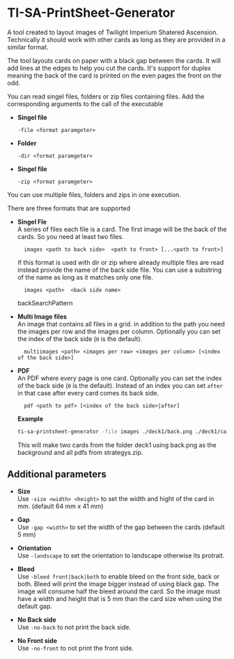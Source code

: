 # TI-SA-PrintSheet-Generator
A tool created to layout images of Twilight Imperium Shatered Ascension. Technically it should work with other cards as
long as they are provided in a similar format.

The tool layouts cards on paper with a black gap between the cards. It will add lines at the edges to help you cut the cards.
It's support for duplex meaning the back of the card is printed on the even pages the front on the odd.

You can read singel files, folders or zip files containing files. Add the corresponding arguments to the call of the executable

- **Singel file**  
  ```
  -file <format paramgeter>
  ```
- **Folder**  
  ```
  -dir <format paramgeter>
  ```
- **Singel file**  
  ```
  -zip <format paramgeter>
  ```

You can use multiple files, folders and zips in one execution.


There are three formats that are supported

- **Singel Fle**  
  A series of files each file is a card. The first image will be the back of the cards. So you need at least two files.
  ```
    images <path to back side>  <path to front> [...<path to front>]
  ```
  If this format is used with dir or zip where already multiple files are read instead provide the name of the back
  side file. You can use a substring of the name as long as it matches only one file.
  ```
    images <path>  <back side name>
  ```

  backSearchPattern
- **Multi Image files**  
  An image that contains all files in a grid. in addition to the path you need the images per row and the images per column.
  Optionally you can set the index of the back side (`0` is the default).
  ```
    multiimages <path> <images per row> <images per column> [<index of the back side>]
  ``` 
- **PDF**  
  An PDF where every page is one card. Optionally you can set the index of the back side (`0` is the default). 
  Instead of an index you can set `after` in that case after every card comes its back side.
  ```
    pdf <path to pdf> [<index of the back side>|after]
  ``` 

  **Example**
  
  ```bash
  ti-sa-printsheet-generator -file images ./deck1/back.png ./deck1/card1.png ./deck1/card2.png -zip pdf strategys.zip after
  ```

  This will make two cards from the folder deck1 using back.png as the background and all pdfs from strategys.zip.
  
## Additional parameters

- **Size**  
  Use `-size <width> <height>` to set the width and hight of the card in mm. (default 64 mm x 41 mm)

- **Gap**  
  Use `-gap <width>` to set the width of the gap between the cards (default 5 mm)

- **Orientation**  
  Use `-landscape` to set the orientation to landscape otherwise its protrait.

- **Bleed**  
  Use `-bleed front|back|both` to enable bleed on the front side, back or both. Bleed will print the image bigger instead of using black gap.
  The image will consume half the bleed around the card. So the image must have a width and height that is 5 mm than the card size when using 
  the default gap.
  
- **No Back side**  
  Use `-no-back` to not print the back side.
  
- **No Front side**  
  Use `-no-front` to not print the front side.
  
  


